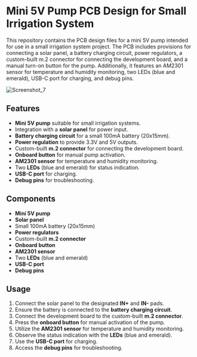 # Mini 5V Pump PCB Design for Small Irrigation System

This repository contains the PCB design files for a mini 5V pump intended for use in a small irrigation system project. The PCB includes provisions for connecting a solar panel, a battery charging circuit, power regulators, a custom-built m.2 connector for connecting the development board, and a manual turn-on button for the pump. Additionally, it features an AM2301 sensor for temperature and humidity monitoring, two LEDs (blue and emerald), USB-C port for charging, and debug pins.

![Screenshot_7](https://github.com/Nikola98p/M.2-5V-Mini-Irrigation-System/assets/32436155/79182111-8a38-4ba0-a88f-25fcf340ff01)

## Features

- **Mini 5V pump** suitable for small irrigation systems.
- Integration with a **solar panel** for power input.
- **Battery charging circuit** for a small 100mA battery (20x15mm).
- **Power regulation** to provide 3.3V and 5V outputs.
- Custom-built **m.2 connector** for connecting the development board.
- **Onboard button** for manual pump activation.
- **AM2301 sensor** for temperature and humidity monitoring.
- Two **LEDs** (blue and emerald) for status indication.
- **USB-C port** for charging.
- **Debug pins** for troubleshooting.


## Components

- **Mini 5V pump**
- **Solar panel**
- Small 100mA battery (20x15mm)
- **Power regulators**
- Custom-built **m.2 connector**
- **Onboard button**
- **AM2301 sensor**
- Two **LEDs** (blue and emerald)
- **USB-C port**
- **Debug pins**

## Usage

1. Connect the solar panel to the designated **IN+** and **IN-** pads.
2. Ensure the battery is connected to the **battery charging circuit**.
3. Connect the development board to the custom-built **m.2 connector**.
4. Press the **onboard button** for manual activation of the pump.
5. Utilize the **AM2301 sensor** for temperature and humidity monitoring.
6. Observe the status indication with the **LEDs** (blue and emerald).
7. Use the **USB-C port** for charging.
8. Access the **debug pins** for troubleshooting.
